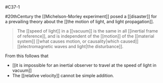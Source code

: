 #C37-1 

#20thCentury the [[Michelson-Morley experiment]] posed a [[disaster]] for a prevailing theory about the [[the motion of light, and light propagation]].

> The [[speed of light]] in a [[vacuum]] is the same in all [[inertial frame of reference]], and is independent of the [[motion]] of the [[material system]] [[what causes motion, or causality|which caused]] [[electromagnetic waves and light|the disturbance]].

From this follows that
- [[it is impossible for an inertial observer to travel at the speed of light in vacuum]]
- The [[relative velocity]] cannot be simple addition.
